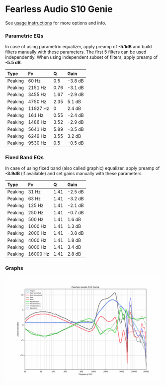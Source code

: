 # Fearless Audio S10 Genie
See [usage instructions](https://github.com/jaakkopasanen/AutoEq#usage) for more options and info.

### Parametric EQs
In case of using parametric equalizer, apply preamp of **-5.1dB** and build filters manually
with these parameters. The first 5 filters can be used independently.
When using independent subset of filters, apply preamp of **-5.5 dB**.

| Type    | Fc       |    Q | Gain    |
|:--------|:---------|:-----|:--------|
| Peaking | 60 Hz    | 0.5  | -3.8 dB |
| Peaking | 2151 Hz  | 0.76 | -3.1 dB |
| Peaking | 3455 Hz  | 1.67 | -2.9 dB |
| Peaking | 4750 Hz  | 2.35 | 5.1 dB  |
| Peaking | 11927 Hz | 0    | 2.4 dB  |
| Peaking | 161 Hz   | 0.55 | -2.4 dB |
| Peaking | 1486 Hz  | 3.52 | -2.9 dB |
| Peaking | 5641 Hz  | 5.89 | -3.5 dB |
| Peaking | 6249 Hz  | 3.55 | 3.2 dB  |
| Peaking | 9530 Hz  | 0.5  | -0.5 dB |

### Fixed Band EQs
In case of using fixed band (also called graphic) equalizer, apply preamp of **-3.9dB**
(if available) and set gains manually with these parameters.

| Type    | Fc       |    Q | Gain    |
|:--------|:---------|:-----|:--------|
| Peaking | 31 Hz    | 1.41 | -2.5 dB |
| Peaking | 63 Hz    | 1.41 | -3.2 dB |
| Peaking | 125 Hz   | 1.41 | -2.1 dB |
| Peaking | 250 Hz   | 1.41 | -0.7 dB |
| Peaking | 500 Hz   | 1.41 | 1.6 dB  |
| Peaking | 1000 Hz  | 1.41 | 1.3 dB  |
| Peaking | 2000 Hz  | 1.41 | -3.8 dB |
| Peaking | 4000 Hz  | 1.41 | 1.8 dB  |
| Peaking | 8000 Hz  | 1.41 | 3.4 dB  |
| Peaking | 16000 Hz | 1.41 | 2.8 dB  |

### Graphs
![](./Fearless%20Audio%20S10%20Genie.png)